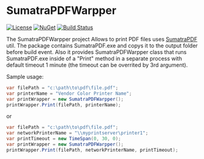 # SumatraPDFWarpper

[![License](https://img.shields.io/badge/license-MIT-blue.svg)](https://github.com/DarqueWarrior/generator-team/blob/master/LICENSE)
[![NuGet](https://img.shields.io/nuget/dt/SumatraPDFWarpper.svg)](https://www.nuget.org/packages/SumatraPDFWarpper/)
[![Build Status](https://vishnevsky.visualstudio.com/SumatraPDFWarpper/_apis/build/status/SumatraPDFWarpper)](https://vishnevsky.visualstudio.com/SumatraPDFWarpper/_build/latest?definitionId=2)

The SumatraPDFWarpper project Allows to print PDF files uses [SumatraPDF](http://www.columbia.edu/~em36/pdftoprinter.html) util. The package contains SumatraPDF.exe and copys it to the output folder before build event. Also it provides SumatraPDFWarpper class that runs SumatraPDF.exe inside of a "Print" method in a separate process with default timeout 1 minute (the timeout can be overrited by 3rd argument).

Sample usage:

```C#
var filePath = "c:\path\to\pdf\file.pdf";
var printerName = "Vendor Color Printer Name";
var printWrapper = new SumatraPDFWarpper();
printWrapper.Print(filePath, printerName);
```

or

```C#
var filePath = "c:\path\to\pdf\file.pdf";
var networkPrinterName = "\\myprintserver\printer1";
var printTimeout = new TimeSpan(0, 30, 0);
var printWrapper = new SumatraPDFWarpper();
printWrapper.Print(filePath, networkPrinterName, printTimeout);
```
